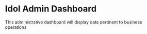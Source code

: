 # Idol Admin Dashboard
 This administrative dashboard will display data pertinent to business operations 
